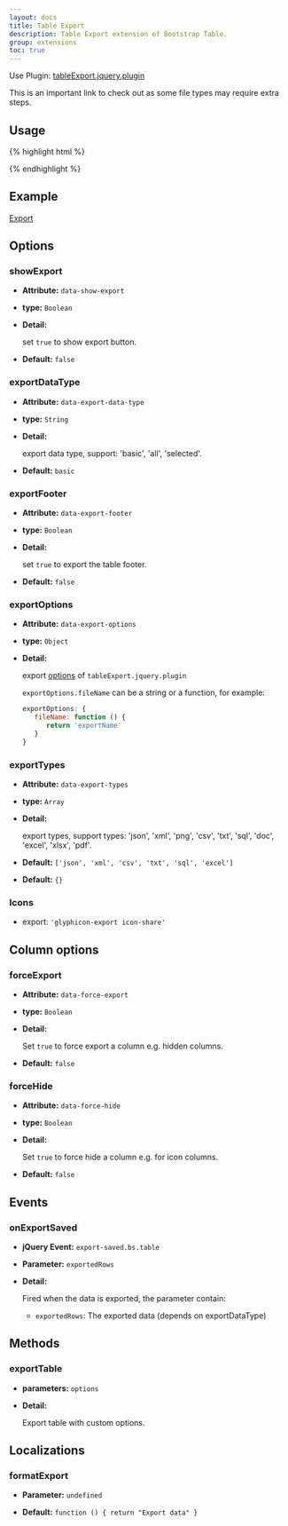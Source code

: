 ```yaml
---
layout: docs
title: Table Export
description: Table Export extension of Bootstrap Table.
group: extensions
toc: true
---
```


Use Plugin: [tableExport.jquery.plugin](https://github.com/hhurz/tableExport.jquery.plugin)

This is an important link to check out as some file types may require extra steps.

## Usage

{% highlight html %}
<script src="extensions/export/bootstrap-table-export.js"></script>
{% endhighlight %}

## Example

[Export](https://examples.bootstrap-table.com/#extensions/export.html)

## Options

### showExport

- **Attribute:** `data-show-export`

- **type:** `Boolean`

- **Detail:**

   set `true` to show export button.

- **Default:** `false`

### exportDataType

- **Attribute:** `data-export-data-type`

- **type:** `String`

- **Detail:**

   export data type, support: 'basic', 'all', 'selected'.

- **Default:** `basic`

### exportFooter

- **Attribute:** `data-export-footer`

- **type:** `Boolean`

- **Detail:**

   set `true` to export the table footer.

- **Default:** `false`

### exportOptions

- **Attribute:** `data-export-options`

- **type:** `Object`

- **Detail:**

   export [options](https://github.com/hhurz/tableExport.jquery.plugin#options) of `tableExport.jquery.plugin`

   `exportOptions.fileName` can be a string or a function, for example:

   ```js
   exportOptions: {
      fileName: function () {
         return 'exportName'
      }
   }
   ```

### exportTypes

- **Attribute:** `data-export-types`

- **type:** `Array`

- **Detail:**

   export types, support types: 'json', 'xml', 'png', 'csv', 'txt', 'sql', 'doc', 'excel', 'xlsx', 'pdf'.

- **Default:** `['json', 'xml', 'csv', 'txt', 'sql', 'excel']`

- **Default:** `{}`

### Icons

- export: `'glyphicon-export icon-share'`

## Column options

### forceExport

- **Attribute:** `data-force-export`

- **type:** `Boolean`

- **Detail:**

   Set `true` to force export a column e.g. hidden columns.

- **Default:** `false`

### forceHide

- **Attribute:** `data-force-hide`

- **type:** `Boolean`

- **Detail:**

   Set `true` to force hide a column e.g. for icon columns.

- **Default:** `false`

## Events

### onExportSaved

- **jQuery Event:** `export-saved.bs.table`

- **Parameter:** `exportedRows`

- **Detail:**

  Fired when the data is exported, the parameter contain:

  * `exportedRows`: The exported data (depends on exportDataType)

## Methods

### exportTable

- **parameters:** `options`

- **Detail:**

   Export table with custom options.

## Localizations

### formatExport

- **Parameter:** `undefined`

- **Default:** `function () { return "Export data" }`

